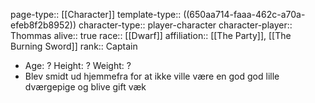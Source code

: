 page-type:: [[Character]]
template-type:: ((650aa714-faaa-462c-a70a-efeb8f2b8952))
character-type:: player-character
character-player:: Thommas
alive:: true
race:: [[Dwarf]]
affiliation:: [[The Party]], [[The Burning Sword]] 
rank:: Captain

- Age: ?
  Height: ?
  Weight: ?
- Blev smidt ud hjemmefra for at ikke ville være en god god lille dværgepige og blive gift væk